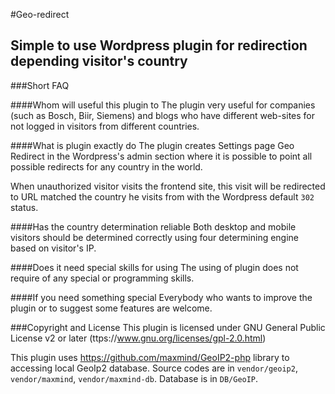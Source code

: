 #Geo-redirect
## Simple to use Wordpress plugin for redirection depending visitor's country

###Short FAQ

####Whom will useful this plugin to 
The plugin very useful for companies (such as Bosch, Biir, Siemens) and blogs who have different web-sites for not logged in visitors from different countries. 

####What is plugin exactly do
The plugin creates Settings page Geo Redirect in the Wordpress's admin section where it is possible to point all possible redirects for any country in the world.

When unauthorized visitor visits the frontend site, this visit will be redirected to URL matched the country he visits from with the Wordpress default `302` status.

####Has the country determination reliable
Both desktop and mobile visitors should be determined correctly using four determining engine based on visitor's IP.

####Does it need special skills for using
The using of plugin does not require of any special or programming skills. 

####If you need something special
Everybody who wants to improve the plugin or to suggest some features are welcome.

###Copyright and License
This plugin is licensed under GNU General Public License v2 or later (ttps://www.gnu.org/licenses/gpl-2.0.html)

This plugin uses https://github.com/maxmind/GeoIP2-php library to accessing local GeoIp2 database. Source codes are in `vendor/geoip2`, `vendor/maxmind`, `vendor/maxmind-db`. Database is in `DB/GeoIP`.